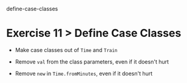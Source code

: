 define-case-classes

# Exercise 11 > Define Case Classes

- Make case classes out of `Time` and `Train`

- Remove `val` from the class parameters, even if it doesn't hurt

- Remove `new` in `Time.fromMinutes`, even if it doesn't hurt
